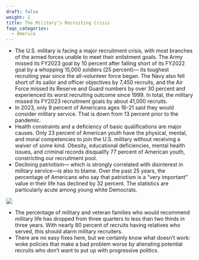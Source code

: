 ```yaml
---
draft: false
weight: 2
title: The Military’s Recruiting Crisis
faqs_categories:
  - America
---
```

* The U.S. military is facing a major recruitment crisis, with most branches of the armed forces unable to meet their enlistment goals. The Army missed its FY2023 goal by 10 percent after falling short of its FY2022 goal by a whopping 15,000 soldiers (25 percent)— its toughest recruiting year since the all-volunteer force began. The Navy also fell short of its sailor and officer objectives by 7,450 recruits, and the Air Force missed its Reserve and Guard numbers by over 30 percent and experienced its worst recruiting outcome since 1999. In total, the military missed its FY2023 recruitment goals by about 41,000 recruits.
* In 2023, only 9 percent of Americans ages 16-21 said they would consider military service. That is down from 13 percent prior to the pandemic.
* Health constraints and a deficiency of basic qualifications are major causes. Only 23 percent of American youth have the physical, mental, and moral competencies to join the U.S. military without receiving a waiver of some kind. Obesity, educational deficiencies, mental health issues, and criminal records disqualify 77 percent of American youth, constricting our recruitment pool.
* Declining patriotism— which is strongly correlated with disinterest in military service—is also to blame. Over the past 25 years, the percentage of Americans who say that patriotism is a “very important” value in their life has declined by 32 percent. The statistics are particularly acute among young white Democrats.

![](/img/focus/screenshot-2024-06-20-at-8.38.06 pm.png)



* The percentage of military and veteran families who would recommend military life has dropped from three quarters to less than two thirds in three years. With nearly 80 percent of recruits having relatives who served, this should alarm military recruiters.
* There are no easy fixes here, but we certainly know what doesn’t work: woke policies that make a bad problem worse by alienating potential recruits who don’t want to put up with progressive politics.